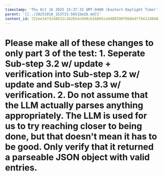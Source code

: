 ```yaml
---
timestamp: 'Thu Oct 16 2025 15:37:33 GMT-0400 (Eastern Daylight Time)'
parent: '[[../20251016_153733.5651be26.md]]'
content_id: 722ee347d148932c262654c698cb16895ce0d88390f0b6b4ff94124048112362
---
```


# Please make all of these changes to only part 3 of the test: 1. Seperate Sub-step 3.2 w/ update + verification into Sub-step 3.2 w/ update and Sub-step 3.3 w/ verification. 2. Do not assume that the LLM actually parses anything appropriately. The LLM is used for us to try reaching closer to being done, but that doesn't mean it has to be good. Only verify that it returned a parseable JSON object with valid entries.
